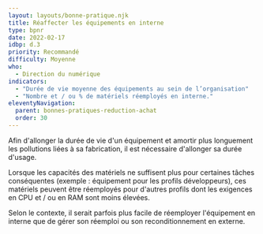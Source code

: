 ```yaml
---
layout: layouts/bonne-pratique.njk
title: Réaffecter les équipements en interne
type: bpnr
date: 2022-02-17
idbp: d.3
priority: Recommandé
difficulty: Moyenne
who:
  - Direction du numérique
indicators:
  - "Durée de vie moyenne des équipements au sein de l’organisation"
  - "Nombre et / ou % de matériels réemployés en interne."
eleventyNavigation:
  parent: bonnes-pratiques-reduction-achat
  order: 30
---
```


Afin d'allonger la durée de vie d'un équipement et amortir plus longuement les pollutions liées à sa fabrication, il est nécessaire d'allonger sa durée d'usage.

Lorsque les capacités des matériels ne suffisent plus pour certaines tâches conséquentes (exemple : équipement pour les profils développeurs), ces matériels peuvent être réemployés pour d'autres profils dont les exigences en CPU et / ou en RAM sont moins élevées.

Selon le contexte, il serait parfois plus facile de réemployer l'équipement en interne que de gérer son réemploi ou son reconditionnement en externe.
